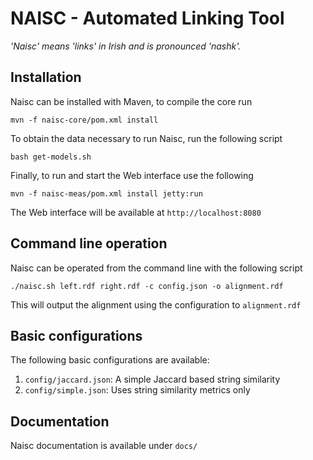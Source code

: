 # NAISC - Automated Linking Tool

_'Naisc' means 'links' in Irish and is pronounced 'nashk'._

## Installation

Naisc can be installed with Maven, to compile the core run

    mvn -f naisc-core/pom.xml install

To obtain the data necessary to run Naisc, run the following script

    bash get-models.sh

Finally, to run and start the Web interface use the following

    mvn -f naisc-meas/pom.xml install jetty:run

The Web interface will be available at `http://localhost:8080`


## Command line operation

Naisc can be operated from the command line with the following script

    ./naisc.sh left.rdf right.rdf -c config.json -o alignment.rdf

This will output the alignment using the configuration to `alignment.rdf`

## Basic configurations

The following basic configurations are available:

1. `config/jaccard.json`: A simple Jaccard based string similarity
2. `config/simple.json`: Uses string similarity metrics only

## Documentation

Naisc documentation is available under `docs/`
